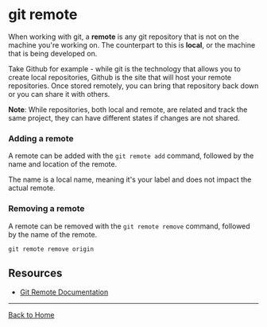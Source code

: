 # git remote

When working with git, a **remote** is any git repository that is not on the machine you're working on. The counterpart to this is **local**, or the machine that is being developed on. 

Take Github for example - while git is the technology that allows you to create local repositories, Github is the site that will host your remote repositories. Once stored remotely, you can bring that repository back down or you can share it with others. 

**Note**: While repositories, both local and remote, are related and track the same project, they can have different states if changes are not shared. 

### Adding a remote
A remote can be added with the `git remote add` command, followed by the name and location of the remote. 

The name is a local name, meaning it's your label and does not impact the actual remote. 

### Removing a remote
A remote can be removed with the `git remote remove` command, followed by the name of the remote. 

```
git remote remove origin
```

## Resources

- [Git Remote Documentation](https://git-scm.com/docs/git-remote)

---
[Back to Home](../README.md)
